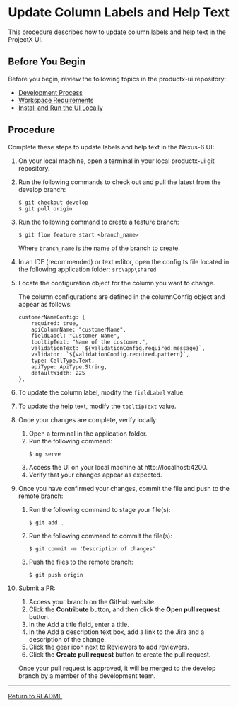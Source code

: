 # Update Column Labels and Help Text

This procedure describes how to update column labels and help text in the ProjectX UI.

## Before You Begin

Before you begin, review the following topics in the productx-ui repository:
* [Development Process](./productx-development-process.md)
* [Workspace Requirements](../README.md#workspace-requirements)
* [Install and Run the UI Locally](./install_and_run_the_ui_locally.md)

## Procedure

Complete these steps to update labels and help text in the Nexus-6 UI:

1. On your local machine, open a terminal in your local productx-ui git repository.
1. Run the following commands to check out and pull the latest from the develop branch: 

    ```
    $ git checkout develop
    $ git pull origin
    ```
1. Run the following command to create a feature branch: 

    ```
    $ git flow feature start <branch_name>
    ```
    
    Where `branch_name` is the name of the branch to create.
1. In an IDE (recommended) or text editor, open the config.ts file located in the following application folder: `src\app\shared`

1. Locate the configuration object for the column you want to change. 
    
    The column configurations are defined in the columnConfig object and appear as follows: 

    ```
    customerNameConfig: {
        required: true, 
        apiColumnName: "customerName",
        fieldLabel: "Customer Name",
        tooltipText: "Name of the customer.",
        validationText: `${validationConfig.required.message}`,
        validator: `${validationConfig.required.pattern}`,
        type: CellType.Text,
        apiType: ApiType.String,
        defaultWidth: 225 
    },
    ```

1. To update the column label, modify the `fieldLabel` value.
1. To update the help text, modify the `tooltipText` value.
1. Once your changes are complete, verify locally:

    1. Open a terminal in the application folder.
    1. Run the following command:
        ```
        $ ng serve
        ```
    1. Access the UI on your local machine at http://localhost:4200.
    1. Verify that your changes appear as expected.

1. Once you have confirmed your changes, commit the file and push to the remote branch:

    1. Run the following command to stage your file(s): 
    
        ```
        $ git add .
        ```
    1. Run the following command to commit the file(s): 
    
        ```
        $ git commit -m 'Description of changes'
        ```
    1. Push the files to the remote branch: 
    
        ```
        $ git push origin
        ```

1. Submit a PR:

    1. Access your branch on the GitHub website.
    1. Click the **Contribute** button, and then click the **Open pull request** button.
    1. In the Add a title field, enter a title.
    1. In the Add a description text box, add a link to the Jira and a description of the change.
    1. Click the gear icon next to Reviewers to add reviewers.
    1. Click the **Create pull request** button to create the pull request.

    
    Once your pull request is approved, it will be merged to the develop branch by a member of the development team.

<hr/>

[Return to README](../README.md)
